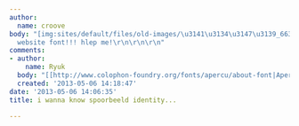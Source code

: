 ```yaml
---
author:
  name: croove
body: "[img:sites/default/files/old-images/\u3141\u3134\u3147\u3139_6634.JPG]\r\n[img:sites/default/files/old-images/\uD3F0\uD2B82_4110.JPG]\r\n\r\nhttp://www.spoorbeeld.nl/\r\n\r\nthis
  website font!!! hlep me!\r\n\r\n\r\n"
comments:
- author:
    name: Ryuk
  body: "[[http://www.colophon-foundry.org/fonts/apercu/about-font|Aper\xE7u]]"
  created: '2013-05-06 14:18:47'
date: '2013-05-06 14:06:35'
title: i wanna know spoorbeeld identity...

---
```

